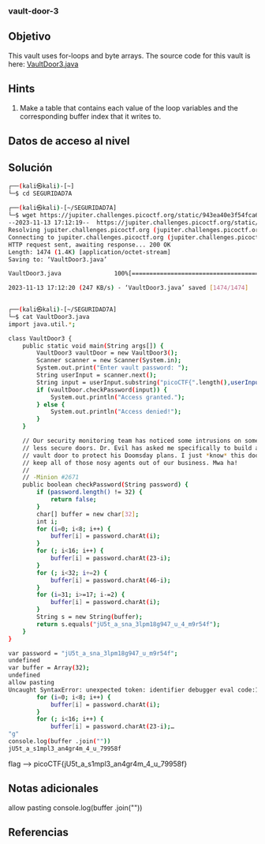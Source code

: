 ### vault-door-3
## Objetivo
This vault uses for-loops and byte arrays. The source code for this vault is here: [VaultDoor3.java](https://jupiter.challenges.picoctf.org/static/943ea40e3f54fca6d2145fa7aadc5e09/VaultDoor3.java)
## Hints
1. Make a table that contains each value of the loop variables and the corresponding buffer index that it writes to.
## Datos de acceso al nivel
## Solución
```bash
┌──(kali㉿kali)-[~]
└─$ cd SEGURIDAD7A 
                                                                                                                      
┌──(kali㉿kali)-[~/SEGURIDAD7A]
└─$ wget https://jupiter.challenges.picoctf.org/static/943ea40e3f54fca6d2145fa7aadc5e09/VaultDoor3.java
--2023-11-13 17:12:19--  https://jupiter.challenges.picoctf.org/static/943ea40e3f54fca6d2145fa7aadc5e09/VaultDoor3.java
Resolving jupiter.challenges.picoctf.org (jupiter.challenges.picoctf.org)... 3.131.60.8
Connecting to jupiter.challenges.picoctf.org (jupiter.challenges.picoctf.org)|3.131.60.8|:443... connected.
HTTP request sent, awaiting response... 200 OK
Length: 1474 (1.4K) [application/octet-stream]
Saving to: ‘VaultDoor3.java’

VaultDoor3.java               100%[===============================================>]   1.44K  --.-KB/s    in 0.006s  

2023-11-13 17:12:20 (247 KB/s) - ‘VaultDoor3.java’ saved [1474/1474]

                                                                                                                      
┌──(kali㉿kali)-[~/SEGURIDAD7A]
└─$ cat VaultDoor3.java
import java.util.*;

class VaultDoor3 {
    public static void main(String args[]) {
        VaultDoor3 vaultDoor = new VaultDoor3();
        Scanner scanner = new Scanner(System.in);
        System.out.print("Enter vault password: ");
        String userInput = scanner.next();
        String input = userInput.substring("picoCTF{".length(),userInput.length()-1);
        if (vaultDoor.checkPassword(input)) {
            System.out.println("Access granted.");
        } else {
            System.out.println("Access denied!");
        }
    }

    // Our security monitoring team has noticed some intrusions on some of the
    // less secure doors. Dr. Evil has asked me specifically to build a stronger
    // vault door to protect his Doomsday plans. I just *know* this door will
    // keep all of those nosy agents out of our business. Mwa ha!
    //
    // -Minion #2671
    public boolean checkPassword(String password) {
        if (password.length() != 32) {
            return false;
        }
        char[] buffer = new char[32];
        int i;
        for (i=0; i<8; i++) {
            buffer[i] = password.charAt(i);
        }
        for (; i<16; i++) {
            buffer[i] = password.charAt(23-i);
        }
        for (; i<32; i+=2) {
            buffer[i] = password.charAt(46-i);
        }
        for (i=31; i>=17; i-=2) {
            buffer[i] = password.charAt(i);
        }
        String s = new String(buffer);
        return s.equals("jU5t_a_sna_3lpm18g947_u_4_m9r54f");
    }
}

```
```bash
var password = "jU5t_a_sna_3lpm18g947_u_m9r54f";
undefined
var buffer = Array(32);
undefined
allow pasting
Uncaught SyntaxError: unexpected token: identifier debugger eval code:1:6
        for (i=0; i<8; i++) {
            buffer[i] = password.charAt(i);
        }
        for (; i<16; i++) {
            buffer[i] = password.charAt(23-i);…
"g"
console.log(buffer .join(""))
jU5t_a_s1mpl3_an4gr4m_4_u_79958f
```
flag --> picoCTF{jU5t_a_s1mpl3_an4gr4m_4_u_79958f}
## Notas adicionales
allow pasting
console.log(buffer .join(""))
## Referencias
